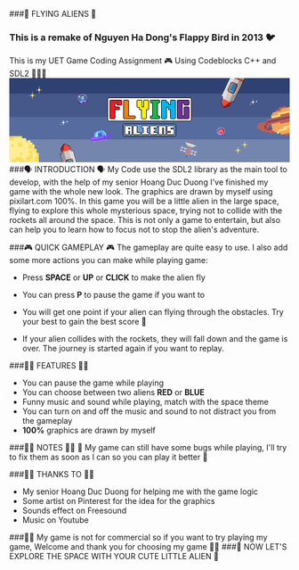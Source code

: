 ###👾 FLYING ALIENS 👾
### This is a remake of Nguyen Ha Dong's Flappy Bird in 2013 🐦
This is my UET Game Coding Assignment 🎮 Using Codeblocks C++ and SDL2 🧑🏻‍💻
![My Image](https://github.com/duckysayhello/Flying-Aliens/blob/main/image/introduce.png)
###🗣️ INTRODUCTION 🗣️
My Code use the SDL2 library as the main tool to develop, with the help of my senior Hoang Duc Duong I've finished my game with the whole new look. The graphics are drawn by myself using pixilart.com 100%. In this game you will be a little alien in the large space, flying to explore this whole mysterious space, trying not to collide with the rockets all around the space. This is not only a game to entertain, but also can help you to learn how to focus not to stop the alien's adventure.

###🎮 QUICK GAMEPLAY 🎮
The gameplay are quite easy to use. I also add some more actions you can make while playing game:
- Press <b>SPACE</b> or <b>UP</b> or <b>CLICK</b> to make the alien fly
- You can press <b>P</b> to pause the game if you want to

- You will get one point if your alien can flying through the obstacles. Try your best to gain the best score 🥰
- If your alien collides with the rockets, they will fall down and the game is over. The journey is started again if you want to replay.

###🤌🏻 FEATURES 🤌🏻
- You can pause the game while playing
- You can choose between two aliens <b>RED</b> or <b>BLUE</b>
- Funny music and sound while playing, match with the space theme
- You can turn on and off the music and sound to not distract you from the gameplay
- <b>100%</b> graphics are drawn by myself

###🤏🏻 NOTES 🤏🏻
🥲 My game can still have some bugs while playing, I'll try to fix them as soon as I can so you can play it better 🥰

###🫰🏻 THANKS TO 🫰🏻
- My senior Hoang Duc Duong for helping me with the game logic
- Some artist on Pinterest for the idea for the graphics
- Sounds effect on Freesound
- Music on Youtube

###👍🏻 My game is not for commercial so if you want to try playing my game, Welcome and thank you for choosing my game 👍🏻
###👾 NOW LET'S EXPLORE THE SPACE WITH YOUR CUTE LITTLE ALIEN 👾
